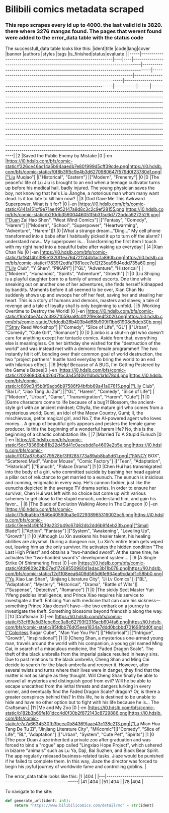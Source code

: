 # Bilibili comics metadata scraped
### This repo scrapes every id up to 4000. the last valid id is 3820. there where 3276 mangas found. The pages that werent found were added to the error_data table with the status code

The successfull_data table looks like this:
|ident|title                                                           |code|lang|cover                                                                             |banner                                                                            |authors                                                             |styles                                                                  |tags                                                                    |is_finished|status|evaluate                                                                                                                                                                                                                                                                                                                                                                                                                                                                                                                                                                                                                                                                                                                                                                                                                                                                                                                                                                          |
|-----|----------------------------------------------------------------|----|----|----------------------------------------------------------------------------------|----------------------------------------------------------------------------------|--------------------------------------------------------------------|------------------------------------------------------------------------|------------------------------------------------------------------------|-----------|------|----------------------------------------------------------------------------------------------------------------------------------------------------------------------------------------------------------------------------------------------------------------------------------------------------------------------------------------------------------------------------------------------------------------------------------------------------------------------------------------------------------------------------------------------------------------------------------------------------------------------------------------------------------------------------------------------------------------------------------------------------------------------------------------------------------------------------------------------------------------------------------------------------------------------------------------------------------------------------------|
|2    |Saved the Public Enemy by Mistake                               |0   |-en |https://i0.hdslb.com/bfs/comic-static/f326ce46ac14a5b94aaedb7e801999d5cff39cde.png|https://i0.hdslb.com/bfs/comic-static/f0f8b3ff5c9e4b3d6270980647f579d0f23780df.png|["Liu Muqiao"]                                                      |["Historical", "Eastern"]                                               |["Modern", "Frenemy"]                                                   |0          |0     |The peaceful life of Lu Jiu is brought to an end when a teenage cultivator turns up before his medical hall, badly injured. The young physician saves the boy, not knowing that he's Liu Jianghe, a notorious man whom many want dead. Is it too late to kill him now?                                                                                                                                                                                                                                                                                                                                                                                                                                                                                                                                                                                                                                                                                                            |
|3    |God Gave Me This Awkward Superpower, What is it for?            |0   |-en |https://i0.hdslb.com/bfs/comic-static/6141a151cf9e71ae4952147a8d8c3c2c9ef28155.png|https://i0.hdslb.com/bfs/comic-static/b2f0db35900446051f5b315c6d772bdca9272529.png|["Duan Zai Hao Shen", "West Wind Comics"]                           |["Fantasy", "Comedy", "Harem"]                                          |["Modern", "School", "Superpower", "Heartwarming", "Adventure", "Harem"]|1          |0     |What a strange dream..."Ding…”  My cell phone transformed into a babe after I habitually picked it up to turn off the alarm? I understand now... My superpower is... Transforming the first item I touch with my right hand into a beautiful babe after waking up everyday!                                                                                                                                                                                                                                                                                                                                                                                                                                                                                                                                                                                                                                                                                                       |
|4    |Xian Chan Nu                                                    |0   |-en |https://i0.hdslb.com/bfs/comic-static/1af8414b1395e1320f1ea76472f24db1ac1a890b.png|https://i0.hdslb.com/bfs/comic-static/f7839f2edfa7981eee7ef2f23ea96d4edd735a60.png|["Lily Club", "Y Shen", "PIKAPI"]                                   |["GL", "Adventure", "Historical"]                                       |["Modern", "Humanoid", "Spirits", "Adventure", "Growth"]                |1          |0     |Liu Shiqing is a playful daughter born to a family of armed escorts. One time while sneaking out on another one of her adventures, she finds herself kidnapped by bandits. Moments before it all seemed to be over, Xian Chan Nu suddenly shows up and swoops her off her feet, saving her and stealing her heart. This is a story of humans and demons, masters and slaves; a tale of revenge and a tale of loyalty shall is only beginning to unfold.                                                                                                                                                                                                                                                                                                                                                                                                                                                                                                                           |
|5    |Working Overtime to Destroy the World!                          |0   |-en |https://i0.hdslb.com/bfs/comic-static/f9a24be74c2c39371059aa8fc0ff2f9e3e4f3020.png|https://i0.hdslb.com/bfs/comic-static/7efdcdb26b403b4d68b909ff1bb61908d5dcb30b.png|["Stray Reed Workshop"]                                             |["Comedy", "Slice of Life", "GL"]                                       |["Urban", "Comedy", "Cute Girl", "Romance"]                             |0          |0     |Limbo is a shut-in girl who doesn't care for anything except her tentacle comics. Aside from that, everything else is meaningless. On her birthday she wished for the "destruction of the world" and was instead met with a demonic female programmer!   The two instantly hit it off, bonding over their common goal of world destruction, the two "project partners" hustle hard everyday to bring the world to an end with hilarious effect.                                                                                                                                                                                                                                                                                                                                                                                                                                                                                                                                   |
|6    |Help! Because of A BUG, I'm Getting Pestered by the Game's Babes|0   |-en |https://i0.hdslb.com/bfs/comic-static/202868d306426d7fbc3a45f40611dbdc1a1d78d4.png|https://i0.hdslb.com/bfs/comic-static/c669d345b8f9acb6b97586f94bfbb69a41a07615.png|["Lily Club", "Bai Li", "Jiao Tang Ju Zai"]                         |["GL", "Harem", "Comedy", "Slice of Life"]                              |["Modern", "Urban", "Game", "Transmigration", "Harem", "Cute"]          |1          |0     |Game characters come to life because of a bug?! Blossom, the ancient-style girl with an ancient mindset; Cthylla, the mature girl who comes from a mysterious world; Gumi, an idol of the Meow Country, Gumi; II, the mischievous, petite magical girl, and No.7, the AI-powered agent who loves money...   A group of beautiful girls appears and pesters the female game producer. Is this the beginning of a wonderful harem life? No, this is the beginning of a chaotic cohabitation life.                                                                                                                                                                                                                                                                                                                                                                                                                                                                                   |
|7    |Married To A Stupid Eunuch                                      |0   |-en |https://i0.hdslb.com/bfs/comic-static/5dc78366bb81b22d45d41c0ecebdd1e4609e2b5e.png|https://i0.hdslb.com/bfs/comic-static/f0f2a87c6a3179528bf3f9285773a89ab8ba5d61.png|["FANCY BOX", "Scattered Mud", "Amber Mouse", "Comic Factory"]      |["Teen", "Adaptation", "Historical"]                                    |["Eunuch", "Palace Drama"]                                              |1          |0     |Chen Hui has transmigrated into the body of a girl, who committed suicide by bashing her head against a pillar out of reluctance to get married to a eunuch.  The eunuch is insidious and cunning, enigmatic in every way. He's cannon fodder, just like the eunuchs depicted in the average TV drama series. In order to ensure her survival, Chen Hui was left with no choice but come up with various schemes to get close to the stupid eunuch, understand him, and gain his favor...                                                                                                                                                                                                                                                                                                                                                                                                                                                                                         |
|8    |The Blade of Evolution Walking Alone In The Dungeon             |0   |-en |https://i0.hdslb.com/bfs/comic-static/75dba5bb7846e40560ba3e022938965316002bc5.png|https://i0.hdslb.com/bfs/comic-static/3eed4c9bf439a232b49c67462db2dd6b9f4eb23b.png|["Small Blade"]                                                     |["Action", "Fantasy"]                                                   |["System", "Awakening", "Leveling Up", "Growth"]                        |1          |0     |Although Lu Xin awakens his healer talent, his healing abilities are abysmal. During a dungeon run, Lu Xin's entire team gets wiped out, leaving him as the only survivor. He activates the hidden condition "The Last High Priest" and obtains a "two-handed sword". At the same time, he activates the "two-handed sword's" development system...                                                                                                                                                                                                                                                                                                                                                                                                                                                                                                                                                                                                                               |
|9    |A Single Strike Of Shimmering Frost                             |0   |-en |https://i0.hdslb.com/bfs/comic-static/6fd9809c21b07ed17269550980d1adac3b11b078.png|https://i0.hdslb.com/bfs/comic-static/12d1108eea6409d565d6fe964ea9cdabf1c58bb0.png|["Yu Xiao Lan Shan", "Jinjiang Literature City", "Ji Lv Comics"]    |["BL", "Adaptation", "Mystery", "Historical", "Drama", "Battle of Wits"]|["Suspense", "Detective", "Romance"]                                    |1          |0     |The sickly Sect Master Yun Yifeng peddles intelligence, and Prince Xiao requires his service to investigate a theft. Enticing Yun with medicine that can cure his sickness—something Prince Xiao doesn't have—the two embark on a journey to investigate the theft. Something blossoms beyond friendship along the way.                                                                                                                                                                                                                                                                                                                                                                                                                                                                                                                                                                                                                                                           |
|10   |Craftsman                                                       |0   |-en |https://i0.hdslb.com/bfs/comic-static/53cf69a5d3fcbc6cc3a8c62793f2316acb604fa6.png|https://i0.hdslb.com/bfs/comic-static/85fdbb76d05eea1834a7ddd0bcbbd701698fdd0f.png|["Colorless Sugar Cube", "Man Yue You Pin"]                         |["Historical"]                                                          |["Intrigue", "Growth", "Inspirational"]                                 |1          |0     |Cheng Shan, a mysterious one-armed young man, travels around the world with his companion, a young girl named Ming Cai, in search of a miraculous medicine, the "Faded Dragon Scale". The theft of the black umbrella from the imperial palace resulted in heavy sins.   Due to past relations to the black umbrella, Cheng Shan and Ming Cai decide to search for the black umbrella and recover it. However, after several twists and turns where their lives were in danger, they find that the matter is not as simple as they thought.   Will Cheng Shan finally be able to unravel all mysteries and distinguish good from evil? Will he be able to escape unscathed from the lethal threats and dangers lurking in every corner, and eventually find the Faded Dragon Scale? dragon? Or, is there a greater conspiracy behind this?   In this life, he is destined to be unable to hide and have no other option but to fight with his life because he is... The Craftsman.|
|11   |Me and My Zoo                                                   |0   |-en |https://i0.hdslb.com/bfs/comic-static/b182b3b69fe181dcc4d0f30b2f872143c8729886.png|https://i0.hdslb.com/bfs/comic-static/e7a7a6634530fb3bcea0b84369faae43c138c213.png|["La Mian Hua Tang De Tu Zi", "Jinjiang Literature City", "MKcomic"]|["Comedy", "Slice of Life", "BL", "Adaptation"]                         |["Urban", "System", "Cute Pet", "Spirits"]                              |1          |0     |The poor Duan Jiaze inherited a private zoo after graduation and was forced to bind a "rogue" app called "Lingxiao Hope Project", which ushered in bizarre "animals" such as Lu Ya, Daji, Bai Suzhen, and Black Bear Spirit.   The app regularly released business-related tasks. Jiaze would be punished if he failed to complete them. In this way, Jiaze the director was forced to begin his joyful journey of worldwide fame and controlling goblins.                                                                                                                                                                                                                                                                                                                                                                                                                                                                                                                        |

The error_data table looks like this:
|1  |404                                                             |
|---|----------------------------------------------------------------|
|41 |404                                                             |
|51 |404                                                             |
|78 |404                                                             |

To navigate to the site:
```py
def generate_url(ident: int):
    return "https://www.bilibilicomics.com/detail/mc" + str(ident)
```

